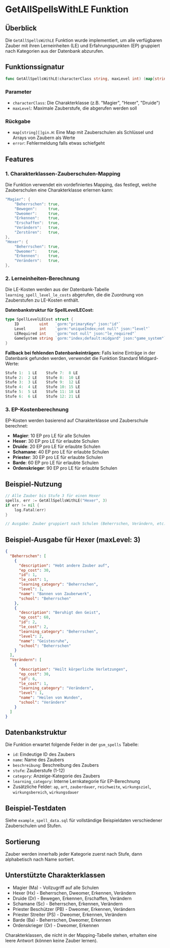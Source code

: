 # GetAllSpellsWithLE Funktion

## Überblick

Die `GetAllSpellsWithLE` Funktion wurde implementiert, um alle verfügbaren Zauber mit ihren Lerneinheiten (LE) und Erfahrungspunkten (EP) gruppiert nach Kategorien aus der Datenbank abzurufen.

## Funktionssignatur

```go
func GetAllSpellsWithLE(characterClass string, maxLevel int) (map[string][]gin.H, error)
```

### Parameter

- `characterClass`: Die Charakterklasse (z.B. "Magier", "Hexer", "Druide")
- `maxLevel`: Maximale Zauberstufe, die abgerufen werden soll

### Rückgabe

- `map[string][]gin.H`: Eine Map mit Zauberschulen als Schlüssel und Arrays von Zaubern als Werte
- `error`: Fehlermeldung falls etwas schiefgeht

## Features

### 1. Charakterklassen-Zauberschulen-Mapping

Die Funktion verwendet ein vordefiniertes Mapping, das festlegt, welche Zauberschulen eine Charakterklasse erlernen kann:

```go
"Magier": {
    "Beherrschen": true,
    "Bewegen":     true,
    "Dweomer":     true,
    "Erkennen":    true,
    "Erschaffen":  true,
    "Verändern":   true,
    "Zerstören":   true,
},
"Hexer": {
    "Beherrschen": true,
    "Dweomer":     true,
    "Erkennen":    true,
    "Verändern":   true,
},
```

### 2. Lerneinheiten-Berechnung

Die LE-Kosten werden aus der Datenbank-Tabelle `learning_spell_level_le_costs` abgerufen, die die Zuordnung von Zauberstufen zu LE-Kosten enthält.

**Datenbankstruktur für SpellLevelLECost:**
```go
type SpellLevelLECost struct {
    ID         uint   `gorm:"primaryKey" json:"id"`
    Level      int    `gorm:"uniqueIndex;not null" json:"level"`
    LERequired int    `gorm:"not null" json:"le_required"`
    GameSystem string `gorm:"index;default:midgard" json:"game_system"`
}
```

**Fallback bei fehlenden Datenbankeinträgen:**
Falls keine Einträge in der Datenbank gefunden werden, verwendet die Funktion Standard Midgard-Werte:

```go
Stufe 1:  1 LE    Stufe 7:  8 LE
Stufe 2:  2 LE    Stufe 8:  10 LE
Stufe 3:  3 LE    Stufe 9:  12 LE
Stufe 4:  4 LE    Stufe 10: 15 LE
Stufe 5:  5 LE    Stufe 11: 18 LE
Stufe 6:  6 LE    Stufe 12: 21 LE
```

### 3. EP-Kostenberechnung

EP-Kosten werden basierend auf Charakterklasse und Zauberschule berechnet:

- **Magier**: 10 EP pro LE für alle Schulen
- **Hexer**: 30 EP pro LE für erlaubte Schulen
- **Druide**: 20 EP pro LE für erlaubte Schulen
- **Schamane**: 40 EP pro LE für erlaubte Schulen
- **Priester**: 30 EP pro LE für erlaubte Schulen
- **Barde**: 60 EP pro LE für erlaubte Schulen
- **Ordenskrieger**: 90 EP pro LE für erlaubte Schulen

## Beispiel-Nutzung

```go
// Alle Zauber bis Stufe 3 für einen Hexer
spells, err := GetAllSpellsWithLE("Hexer", 3)
if err != nil {
    log.Fatal(err)
}

// Ausgabe: Zauber gruppiert nach Schulen (Beherrschen, Verändern, etc.)
```

## Beispiel-Ausgabe für Hexer (maxLevel: 3)

```json
{
  "Beherrschen": [
    {
      "description": "Hebt andere Zauber auf",
      "ep_cost": 30,
      "id": 1,
      "le_cost": 1,
      "learning_category": "Beherrschen",
      "level": 1,
      "name": "Bannen von Zauberwerk",
      "school": "Beherrschen"
    },
    {
      "description": "Beruhigt den Geist",
      "ep_cost": 60,
      "id": 2,
      "le_cost": 2,
      "learning_category": "Beherrschen",
      "level": 2,
      "name": "Geistesruhe",
      "school": "Beherrschen"
    }
  ],
  "Verändern": [
    {
      "description": "Heilt körperliche Verletzungen",
      "ep_cost": 30,
      "id": 6,
      "le_cost": 1,
      "learning_category": "Verändern",
      "level": 1,
      "name": "Heilen von Wunden",
      "school": "Verändern"
    }
  ]
}
```

## Datenbankstruktur

Die Funktion erwartet folgende Felder in der `gsm_spells` Tabelle:

- `id`: Eindeutige ID des Zaubers
- `name`: Name des Zaubers
- `beschreibung`: Beschreibung des Zaubers
- `stufe`: Zauberstufe (1-12)
- `category`: Anzeige-Kategorie des Zaubers
- `learning_category`: Interne Lernkategorie für EP-Berechnung
- Zusätzliche Felder: `ap`, `art`, `zauberdauer`, `reichweite`, `wirkungsziel`, `wirkungsbereich`, `wirkungsdauer`

## Beispiel-Testdaten

Siehe `example_spell_data.sql` für vollständige Beispieldaten verschiedener Zauberschulen und Stufen.

## Sortierung

Zauber werden innerhalb jeder Kategorie zuerst nach Stufe, dann alphabetisch nach Name sortiert.

## Unterstützte Charakterklassen

- Magier (Ma) - Vollzugriff auf alle Schulen
- Hexer (Hx) - Beherrschen, Dweomer, Erkennen, Verändern  
- Druide (Dr) - Bewegen, Erkennen, Erschaffen, Verändern
- Schamane (Sc) - Beherrschen, Erkennen, Verändern
- Priester Beschützer (PB) - Dweomer, Erkennen, Verändern
- Priester Streiter (PS) - Dweomer, Erkennen, Verändern
- Barde (Ba) - Beherrschen, Dweomer, Erkennen
- Ordenskrieger (Or) - Dweomer, Erkennen

Charakterklassen, die nicht in der Mapping-Tabelle stehen, erhalten eine leere Antwort (können keine Zauber lernen).
